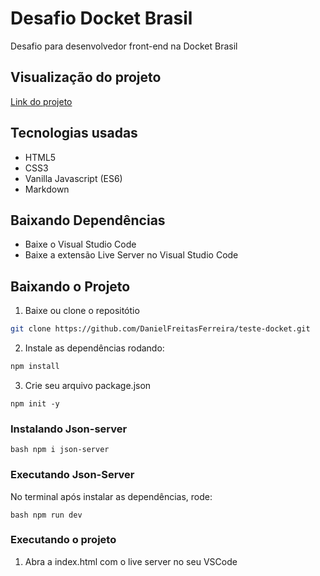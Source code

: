 # Desafio Docket Brasil
Desafio para desenvolvedor front-end na Docket Brasil

## Visualização do projeto
[Link do projeto](https://teste-docket-q4zgxuo0p-danielfreitasferreira.vercel.app/)

## Tecnologias usadas
* HTML5
* CSS3
* Vanilla Javascript (ES6)
* Markdown

## Baixando Dependências
* Baixe o Visual Studio Code
* Baixe a extensão Live Server no Visual Studio Code

## Baixando o Projeto
1. Baixe ou clone o repositótio
```bash 
git clone https://github.com/DanielFreitasFerreira/teste-docket.git
```

2. Instale as dependências rodando: 

```bash 
npm install
```

3. Crie seu arquivo package.json

```
npm init -y
```
### Instalando Json-server
```
bash npm i json-server
```
### Executando Json-Server

No terminal após instalar as dependências, rode: 

```
bash npm run dev
```

### Executando o projeto
1. Abra a index.html com o live server no seu VSCode
